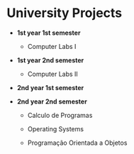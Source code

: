 # University Projects

* **1st year 1st semester**

  * Computer Labs I

* **1st year 2nd semester**

  * Computer Labs II

* **2nd year 1st semester**

* **2nd year 2nd semester**

  * Calculo de Programas

  * Operating Systems

  * Programação Orientada a Objetos
